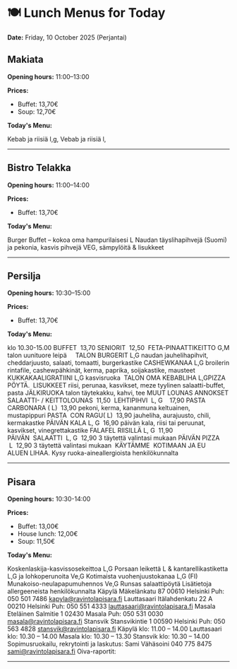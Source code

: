 # 🍽️ Lunch Menus for Today

**Date:** Friday, 10 October 2025 (Perjantai)

## Makiata

**Opening hours:** 11:00–13:00

**Prices:**
- Buffet: 13,70€
- Soup: 12,70€

**Today's Menu:**

Kebab ja riisiä l,g, Vebab ja riisiä l,

---

## Bistro Telakka

**Opening hours:** 11:00–14:00

**Prices:**
- Buffet: 13,70€

**Today's Menu:**

Burger Buffet – kokoa oma hampurilaisesi L
Naudan täyslihapihvejä (Suomi) ja pekonia, kasvis pihvejä VEG, sämpylöitä & lisukkeet

---

## Persilja

**Opening hours:** 10:30–15:00

**Prices:**
- Buffet: 13,70€

**Today's Menu:**

klo 10.30-15.00
BUFFET  13,70
SENIORIT  12,50
​
FETA-PINAATTIKEITTO G,M
talon uunituore leipä    
TALON BURGERIT L,G
naudan jauhelihapihvit, cheddarjuusto, salaati, tomaatti, burgerkastike
CASHEWKANAA L,G
broilerin rintafile, cashewpähkinät, kerma, paprika, soijakastike, mausteet
KUKKAKAALIGRATIINI L,G
kasvisruoka
​
TALON OMA KEBABLIHA L,G​​
PIZZA PÖYTÄ.
​
LISUKKEET
riisi, perunaa, kasvikset,
meze tyylinen salaatti-buffet, 
pasta
JÄLKIRUOKA
talon täytekakku, kahvi, tee
MUUT LOUNAS ANNOKSET
SALAATTI- / KEITTOLOUNAS  11,50
​
LEHTIPIHVI  L, G    17,90
PASTA  CARBONARA ( L)  13,90
pekoni, kerma, kananmuna keltuainen, mustapippuri
PASTA  CON RAGU( L)  13,90
jauheliha, aurajuusto, chili, kermakastke
PÄIVÄN KALA L, G  16,90
päivän kala, riisi tai peruunat, kasvikset, vinegrettakastike
FALAFEL RIISILLÄ L, G  11,90
PÄIVÄN  SALAATTI  L, G  12,90
3 täytettä valintasi mukaan
PÄIVÄN PIZZA  L  12,90
3 täytettä valintasi mukaan
​
KÄYTÄMME  KOTIMAAN JA EU ALUEN LIHAA.
Kysy ruoka-aineallergioista henkilökunnalta
​

---

## Pisara

**Opening hours:** 10:30-14:00

**Prices:**
- Buffet: 13,00€
- House lunch: 12,00€
- Soup: 11,50€

**Today's Menu:**

Koskenlaskija-kasvissosekeittoa L,G
Porsaan leikettä L & kantarellikastiketta L,G ja lohkoperunoita Ve,G
Kotimaista vuohenjuustokanaa L,G (FI)
Munakoiso-neulapapumuhennos Ve,G
Runsas salaattipöytä
Lisätietoja allergeeneista henkilökunnalta
Käpylä
Mäkelänkatu 87
00610 Helsinki
Puh: 050 501 7486
kapyla@ravintolapisara.fi
Lauttasaari
Itälahdenkatu 22 A
00210 Helsinki
Puh: 050 551 4333
lauttasaari@ravintolapisara.fi
Masala
Eteläinen Salmitie 1
02430 Masala
Puh: 050 531 0030
masala@ravintolapisara.fi
Stansvik
Stansvikintie 1
00590 Helsinki
Puh: 050 563 4828
stansvik@ravintolapisara.fi
Käpylä klo: 11.00 – 14.00
Lauttasaari klo: 10.30 – 14.00
Masala klo: 10.30 – 13.30
Stansvik klo: 10.30 – 14.00
Sopimusruokailu, rekrytointi ja laskutus:
Sami Vähäsoini
040 775 8475
sami@ravintolapisara.fi
Oiva-raportit:

---
